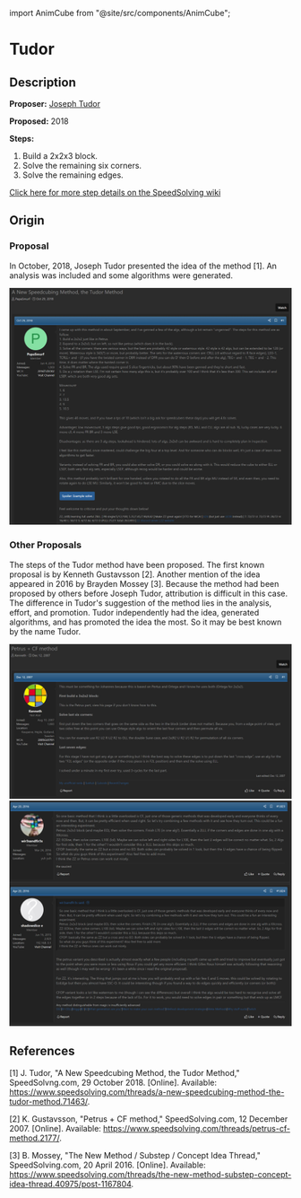 import AnimCube from "@site/src/components/AnimCube";

# Tudor

<AnimCube params="buttonbar=0&position=lluuu&scale=6&hint=10&hintborder=1&borderwidth=10&facelets=ydydydydywwwwwwwdwbbbdbbbdbgdgdgggggodooooooordrdrdrdr" width="400px" height="400px" />

## Description

**Proposer:** [Joseph Tudor](CubingContributors/MethodDevelopers.md#tudor-joseph)

**Proposed:** 2018

**Steps:**

1. Build a 2x2x3 block.
2. Solve the remaining six corners.
3. Solve the remaining edges.

[Click here for more step details on the SpeedSolving wiki](https://www.speedsolving.com/wiki/index.php?title=Tudor)

## Origin

### Proposal

In October, 2018, Joseph Tudor presented the idea of the method [1]. An analysis was included and some algorithms were generated.

![](img/Tudor/Tudor.png)

### Other Proposals

The steps of the Tudor method have been proposed. The first known proposal is by Kenneth Gustavsson [2]. Another mention of the idea appeared in 2016 by Brayden Mossey [3]. Because the method had been proposed by others before Joseph Tudor, attribution is difficult in this case. The difference in Tudor's suggestion of the method lies in the analysis, effort, and promotion. Tudor independently had the idea, generated algorithms, and has promoted the idea the most. So it may be best known by the name Tudor.

![](img/Tudor/Kenneth.png)
![](img/Tudor/Mossey.png)

## References

[1] J. Tudor, "A New Speedcubing Method, the Tudor Method," SpeedSolvng.com, 29 October 2018. [Online]. Available: https://www.speedsolving.com/threads/a-new-speedcubing-method-the-tudor-method.71463/.

[2] K. Gustavsson, "Petrus + CF method," SpeedSolving.com, 12 December 2007. [Online]. Available: https://www.speedsolving.com/threads/petrus-cf-method.2177/.

[3] B. Mossey, "The New Method / Substep / Concept Idea Thread," SpeedSolving.com, 20 April 2016. [Online]. Available: https://www.speedsolving.com/threads/the-new-method-substep-concept-idea-thread.40975/post-1167804.